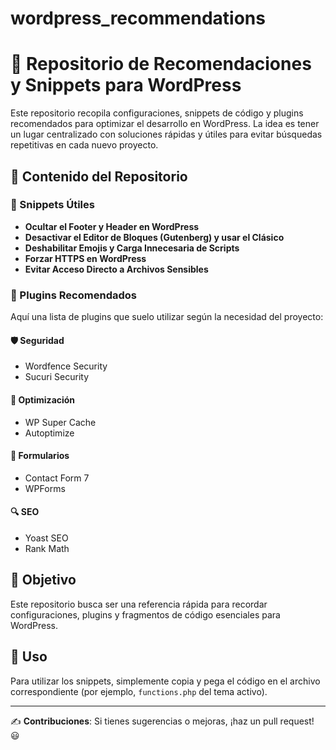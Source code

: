 # wordpress_recommendations
# 🚀 Repositorio de Recomendaciones y Snippets para WordPress

Este repositorio recopila configuraciones, snippets de código y plugins recomendados para optimizar el desarrollo en WordPress. La idea es tener un lugar centralizado con soluciones rápidas y útiles para evitar búsquedas repetitivas en cada nuevo proyecto.

## 📌 Contenido del Repositorio

### 🔧 Snippets Útiles
- **Ocultar el Footer y Header en WordPress**
- **Desactivar el Editor de Bloques (Gutenberg) y usar el Clásico**
- **Deshabilitar Emojis y Carga Innecesaria de Scripts**
- **Forzar HTTPS en WordPress**
- **Evitar Acceso Directo a Archivos Sensibles**

### 🔌 Plugins Recomendados
Aquí una lista de plugins que suelo utilizar según la necesidad del proyecto:

#### 🛡️ Seguridad
- Wordfence Security
- Sucuri Security

#### 🚀 Optimización
- WP Super Cache
- Autoptimize

#### 📧 Formularios
- Contact Form 7
- WPForms

#### 🔍 SEO
- Yoast SEO
- Rank Math

## 🎯 Objetivo
Este repositorio busca ser una referencia rápida para recordar configuraciones, plugins y fragmentos de código esenciales para WordPress.

## 📖 Uso
Para utilizar los snippets, simplemente copia y pega el código en el archivo correspondiente (por ejemplo, `functions.php` del tema activo).

---
✍️ **Contribuciones**: Si tienes sugerencias o mejoras, ¡haz un pull request! 😃
